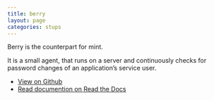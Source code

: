 ```yaml
---
title: berry
layout: page
categories: stups
---
```


Berry is the counterpart for mint.

It is a small agent, that runs on a server and continuously checks for password changes of an application’s service user.

* [View on Github](https://github.com/zalando-stups/berry)
* [Read documention on Read the Docs](http://docs.stups.io/en/latest/components/berry.html)
